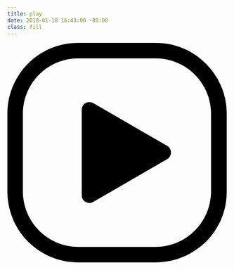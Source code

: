 ```yaml
---
title: play
date: 2018-01-18 16:43:00 -05:00
class: fill
---
```


<svg version="1.1" id="Layer_1" xmlns="http://www.w3.org/2000/svg" xmlns:xlink="http://www.w3.org/1999/xlink" x="0px" y="0px"
	 viewBox="0 0 100 100" style="enable-background:new 0 0 100 100;" xml:space="preserve">
<g>
	<path d="M67,99.1H32c-8.6,0-16.6-3.3-22.7-9.4C3.3,83.6,0,75.6,0,67V32c0-8.6,3.3-16.6,9.4-22.7C15.4,3.3,23.5,0,32,0h35
		c8.6,0,16.6,3.3,22.7,9.4s9.4,14.1,9.4,22.7v35c0,8.6-3.3,16.6-9.4,22.7C83.6,95.7,75.6,99.1,67,99.1z M32,7C18.2,7,7,18.2,7,32v35
		c0,13.8,11.2,25.1,25,25.1h35c13.8,0,25-11.2,25-25.1V32c0-13.8-11.2-25-25-25C67,7,32,7,32,7z"/>
</g>
<g>
	<g>
		<path d="M37,72.3c-0.6,0-1.2-0.2-1.7-0.5c-1.1-0.6-1.7-1.8-1.7-3V30.2c0-1.2,0.7-2.4,1.7-3c1.1-0.6,2.4-0.6,3.5,0l33.4,19.3
			c1.1,0.6,1.7,1.8,1.7,3s-0.7,2.4-1.7,3L38.8,71.8C38.2,72.2,37.6,72.3,37,72.3z"/>
	</g>
</g>
</svg>
